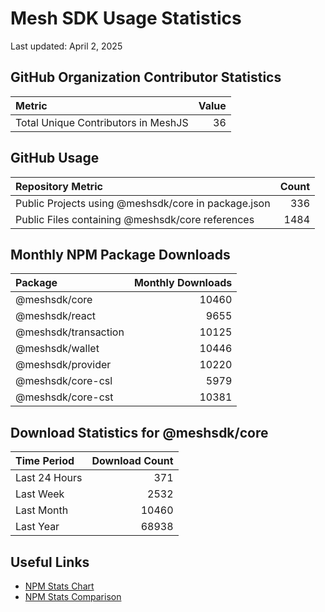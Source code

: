 # Mesh SDK Usage Statistics
Last updated: April 2, 2025

## GitHub Organization Contributor Statistics
| Metric                                     |   Value |
| :---------------------------------------- | ------: |
| Total Unique Contributors in MeshJS        | 36 |

## GitHub Usage
| Repository Metric                          |   Count |
| :---------------------------------------- | ------: |
| Public Projects using @meshsdk/core in package.json | 336 |
| Public Files containing @meshsdk/core references | 1484 |

## Monthly NPM Package Downloads
| Package                                    |   Monthly Downloads |
| :---------------------------------------- | -----------------: |
| @meshsdk/core | 10460 |
| @meshsdk/react | 9655 |
| @meshsdk/transaction | 10125 |
| @meshsdk/wallet | 10446 |
| @meshsdk/provider | 10220 |
| @meshsdk/core-csl | 5979 |
| @meshsdk/core-cst | 10381 |

## Download Statistics for @meshsdk/core
| Time Period                                |   Download Count |
| :---------------------------------------- | --------------: |
| Last 24 Hours | 371 |
| Last Week | 2532 |
| Last Month | 10460 |
| Last Year | 68938 |

## Useful Links
- [NPM Stats Chart](https://npm-stat.com/charts.html?package=@meshsdk/core&from=2024-04-02&to=2025-04-02)
- [NPM Stats Comparison](https://npm-stat.com/charts.html?package=@meshsdk/core,@meshsdk/react&from=2024-04-02&to=2025-04-02)
